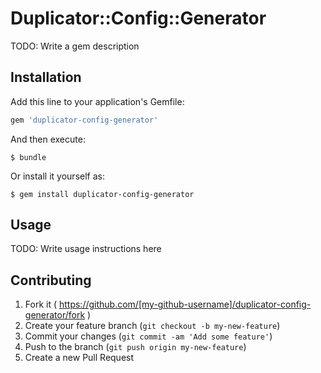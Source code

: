 # Duplicator::Config::Generator

TODO: Write a gem description

## Installation

Add this line to your application's Gemfile:

```ruby
gem 'duplicator-config-generator'
```

And then execute:

    $ bundle

Or install it yourself as:

    $ gem install duplicator-config-generator

## Usage

TODO: Write usage instructions here

## Contributing

1. Fork it ( https://github.com/[my-github-username]/duplicator-config-generator/fork )
2. Create your feature branch (`git checkout -b my-new-feature`)
3. Commit your changes (`git commit -am 'Add some feature'`)
4. Push to the branch (`git push origin my-new-feature`)
5. Create a new Pull Request
